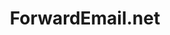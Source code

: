 ---
git: https://github.com/forwardemail/free-email-forwarding
guide: https://github.com/forwardemail/free-email-forwarding/tree/master/media
logohandle: forwardemailnet
sort: forwardemail
title: ForwardEmail.net
website: https://forwardemail.net/
---